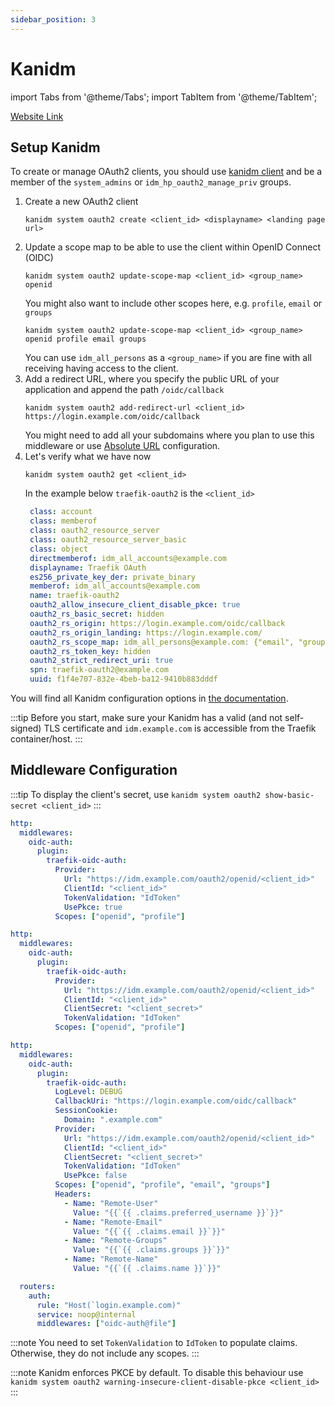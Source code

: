 ```yaml
---
sidebar_position: 3
---
```


# Kanidm

import Tabs from '@theme/Tabs';
import TabItem from '@theme/TabItem';

[Website Link](https://github.com/kanidm/kanidm)

## Setup Kanidm

To create or manage OAuth2 clients, you should use [kanidm client](https://kanidm.github.io/kanidm/stable/client_tools.html) and be a member of the `system_admins` or `idm_hp_oauth2_manage_priv` groups.

1. Create a new OAuth2 client
   ```shell
   kanidm system oauth2 create <client_id> <displayname> <landing page url>
   ```
2. Update a scope map to be able to use the client within OpenID Connect (OIDC)
   ```shell
   kanidm system oauth2 update-scope-map <client_id> <group_name> openid
   ```
   You might also want to include other scopes here, e.g. `profile`, `email` or `groups`
   ```shell
   kanidm system oauth2 update-scope-map <client_id> <group_name> openid profile email groups
   ```
   You can use `idm_all_persons` as a `<group_name>` if you are fine with all receiving having access to the client.
3. Add a redirect URL, where you specify the public URL of your application and append the path `/oidc/callback`
   ```shell
   kanidm system oauth2 add-redirect-url <client_id> https://login.example.com/oidc/callback
   ```
   You might need to add all your subdomains where you plan to use this middleware or use [Absolute URL](../getting-started/callback-uri.md#absolute-url) configuration.
4. Let's verify what we have now
   ```shell
   kanidm system oauth2 get <client_id>
   ```
   In the example below `traefik-oauth2` is the `<client_id>`
   ```yaml
    class: account
    class: memberof
    class: oauth2_resource_server
    class: oauth2_resource_server_basic
    class: object
    directmemberof: idm_all_accounts@example.com
    displayname: Traefik OAuth
    es256_private_key_der: private_binary
    memberof: idm_all_accounts@example.com
    name: traefik-oauth2
    oauth2_allow_insecure_client_disable_pkce: true
    oauth2_rs_basic_secret: hidden
    oauth2_rs_origin: https://login.example.com/oidc/callback
    oauth2_rs_origin_landing: https://login.example.com/
    oauth2_rs_scope_map: idm_all_persons@example.com: {"email", "groups", "openid", "profile"}
    oauth2_rs_token_key: hidden
    oauth2_strict_redirect_uri: true
    spn: traefik-oauth2@example.com
    uuid: f1f4e707-832e-4beb-ba12-9410b883dddf
   ```

You will find all Kanidm configuration options in [the documentation](https://kanidm.github.io/kanidm/stable/integrations/oauth2.html).

:::tip
Before you start, make sure your Kanidm has a valid (and not self-signed) TLS certificate and `idm.example.com` is accessible from the Traefik container/host.
:::

## Middleware Configuration

:::tip
To display the client's secret, use `kanidm system oauth2 show-basic-secret <client_id>`
:::

<Tabs groupId="type">
  <TabItem value="relative-secure" label="Relative URL with PKCE">
  
```yml
http:
  middlewares:
    oidc-auth:
      plugin:
        traefik-oidc-auth:
          Provider:
            Url: "https://idm.example.com/oauth2/openid/<client_id>"
            ClientId: "<client_id>"
            TokenValidation: "IdToken"
            UsePkce: true
          Scopes: ["openid", "profile"]
```

  </TabItem>
  <TabItem value="relative" label="Relative URL without PKCE">
  
```yml
http:
  middlewares:
    oidc-auth:
      plugin:
        traefik-oidc-auth:
          Provider:
            Url: "https://idm.example.com/oauth2/openid/<client_id>"
            ClientId: "<client_id>"
            ClientSecret: "<client_secret>"
            TokenValidation: "IdToken"
          Scopes: ["openid", "profile"]
```

  </TabItem>
  <TabItem value="absolute" label="Absolute URL without PKCE and Forward Auth headers">
  
```yml
http:
  middlewares:
    oidc-auth:
      plugin:
        traefik-oidc-auth:
          LogLevel: DEBUG
          CallbackUri: "https://login.example.com/oidc/callback"
          SessionCookie:
            Domain: ".example.com"
          Provider:
            Url: "https://idm.example.com/oauth2/openid/<client_id>"
            ClientId: "<client_id>"
            ClientSecret: "<client_secret>"
            TokenValidation: "IdToken"
            UsePkce: false
          Scopes: ["openid", "profile", "email", "groups"]
          Headers:
            - Name: "Remote-User"
              Value: "{{`{{ .claims.preferred_username }}`}}"
            - Name: "Remote-Email"
              Value: "{{`{{ .claims.email }}`}}"
            - Name: "Remote-Groups"
              Value: "{{`{{ .claims.groups }}`}}"
            - Name: "Remote-Name"
              Value: "{{`{{ .claims.name }}`}}"

  routers:
    auth:
      rule: "Host(`login.example.com)"
      service: noop@internal
      middlewares: ["oidc-auth@file"]
```

  </TabItem>
</Tabs>

:::note
You need to set `TokenValidation` to `IdToken` to populate claims. Otherwise, they do not include any scopes.
:::

:::note
Kanidm enforces PKCE by default. To disable this behaviour use `kanidm system oauth2 warning-insecure-client-disable-pkce <client_id>`
:::
